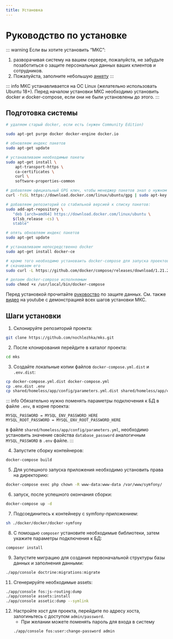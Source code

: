 ```yaml
---
title: Установка
---
```



# Руководство по установке

::: warning
Если вы хотите установить “МКС”: 
1. разворачивая систему на вашем сервере, пожалуйста, не забудьте позаботиться о защите персональных данных ваших клиентов и сотрудников.
2. Пожалуйста, заполните небольшую [анкету](https://goo.gl/forms/YjhAaqSaxAvxMKoE3)
:::

::: info
МКС устанавливается на ОС Linux (желательно использовать Ubuntu 18+).
Перед началом установки МКС необходимо установить docker и docker-compose, если они не были установлены до этого.
:::

## Подготовка системы

```bash
# удаляем старый docker, если есть (нужен Community Edition)

sudo apt-get purge docker docker-engine docker.io

# обновляем индекс пакетов
sudo apt-get update

# устанавливаем необходимые пакеты
sudo apt-get install \
    apt-transport-https \
    ca-certificates \
    curl \
    software-properties-common

# добавляем официальный GPG ключ, чтобы менеджер пакетов знал о нужном нам репозитории
curl -fsSL https://download.docker.com/linux/ubuntu/gpg | sudo apt-key add -

# добавляем репозиторий со стабильной версией к списку пакетов:
sudo add-apt-repository \
   "deb [arch=amd64] https://download.docker.com/linux/ubuntu \
   $(lsb_release -cs) \
   stable"

# опять обновляем индекс пакетов
sudo apt-get update

# устанавливаем непосредственно docker
sudo apt-get install docker-ce

# кроме того необходимо установаить docker-compose для запуска проектов
# скачиваем его
sudo curl -L https://github.com/docker/compose/releases/download/1.21.2/docker-compose-$(uname -s)-$(uname -m) -o /usr/local/bin/docker-compose

# делаем docker-compose исполняемым
sudo chmod +x /usr/local/bin/docker-compose

```

Перед установкой прочитайте [руковоство](./security.md) по защите данных.
См. также [видео](https://youtu.be/-kkOCI2BgLs) на youtube с демонстрацией всех шагов установки МКС. 


## Шаги установки

1. Склонируйте репозиторий проекта:
```bash
git clone https://github.com/nochlezhka/mks.git
```
2. После клонирования перейдите в каталог проекта:
```bash
cd mks
```

3. Создайте локальные копии файлов `docker-compose.yml.dist` и `.env.dist`:
```bash
cp docker-compose.yml.dist docker-compose.yml
cp .env.dist .env
cp shared/homeless/app/config/parameters.yml.dist shared/homeless/app/config/parameters.yml
```
::: info
 Обязательно нужно поменять параметры подключения к БД в файле `.env`, в корне проекта: 
```dotenv
MYSQL_PASSWORD = MYSQL_ENV_PASSWORD_HERE
MYSQL_ROOT_PASSWORD = MYSQL_ENV_ROOT_PASSWORD_HERE
```    
в файле
`shared/homeless/app/config/parameters.yml`, необходимо установить значение свойства `database_password`
аналогичным `MYSQL_PASSWORD` в `.env` файле.
:::
   

4. Запустите сборку контейнеров:
```bash
docker-compose build
```
    
5. Для успешного запуска приложения необходимо установить права на директорию:
```bash
docker-compose exec php chown -R www-data:www-data /var/www/symfony/
```

6. запуск, после успешного окончания сборки:
```bash
docker-compose up -d
```

7. Подсоединитесь к контейнеру с symfony-приложением:
```bash
sh ./docker/docker/docker-symfony
```

8. С помощью `composer` установите необходимые библиотеки, затем укажите параметры подключения к БД:
```bash
composer install
```

9.  Запустите миграцию для создания первоначальной структуры базы данных и заполнения данными: 
```bash
./app/console doctrine:migrations:migrate
```



11. Сгенерируйте необходимые assets:
```bash
./app/console fos:js-routing:dump
./app/console assets:install
./app/console assetic:dump --symlink
```

12. Настройте хост для проекта, перейдите по адресу хоста, залогиньтесь с доступом `admin/password`.
    - При желании можете поменять пароль для входа в систему
    ```bash
    ./app/console fos:user:change-password admin
    ```
